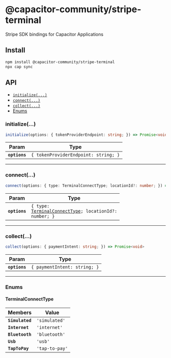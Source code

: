 # @capacitor-community/stripe-terminal

Stripe SDK bindings for Capacitor Applications

## Install

```bash
npm install @capacitor-community/stripe-terminal
npx cap sync
```

## API

<docgen-index>

* [`initialize(...)`](#initialize)
* [`connect(...)`](#connect)
* [`collect(...)`](#collect)
* [Enums](#enums)

</docgen-index>

<docgen-api>
<!--Update the source file JSDoc comments and rerun docgen to update the docs below-->

### initialize(...)

```typescript
initialize(options: { tokenProviderEndpoint: string; }) => Promise<void>
```

| Param         | Type                                            |
| ------------- | ----------------------------------------------- |
| **`options`** | <code>{ tokenProviderEndpoint: string; }</code> |

--------------------


### connect(...)

```typescript
connect(options: { type: TerminalConnectType; locationId?: number; }) => Promise<void>
```

| Param         | Type                                                                                                |
| ------------- | --------------------------------------------------------------------------------------------------- |
| **`options`** | <code>{ type: <a href="#terminalconnecttype">TerminalConnectType</a>; locationId?: number; }</code> |

--------------------


### collect(...)

```typescript
collect(options: { paymentIntent: string; }) => Promise<void>
```

| Param         | Type                                    |
| ------------- | --------------------------------------- |
| **`options`** | <code>{ paymentIntent: string; }</code> |

--------------------


### Enums


#### TerminalConnectType

| Members         | Value                     |
| --------------- | ------------------------- |
| **`Simulated`** | <code>'simulated'</code>  |
| **`Internet`**  | <code>'internet'</code>   |
| **`Bluetooth`** | <code>'bluetooth'</code>  |
| **`Usb`**       | <code>'usb'</code>        |
| **`TapToPay`**  | <code>'tap-to-pay'</code> |

</docgen-api>
